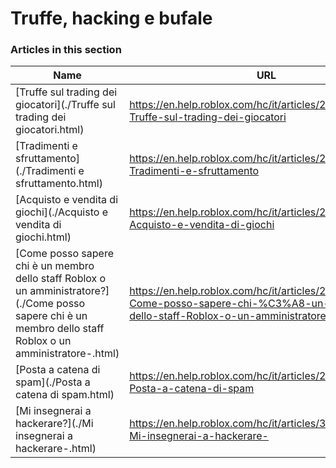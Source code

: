 # Truffe, hacking e bufale  
### Articles in this section
Name|URL
-|-
[Truffe sul trading dei giocatori](./Truffe sul trading dei giocatori.html) |https://en.help.roblox.com/hc/it/articles/203312390-Truffe-sul-trading-dei-giocatori
[Tradimenti e sfruttamento](./Tradimenti e sfruttamento.html) |https://en.help.roblox.com/hc/it/articles/203312450-Tradimenti-e-sfruttamento
[Acquisto e vendita di giochi](./Acquisto e vendita di giochi.html) |https://en.help.roblox.com/hc/it/articles/203313980-Acquisto-e-vendita-di-giochi
[Come posso sapere chi è un membro dello staff Roblox o un amministratore?](./Come posso sapere chi è un membro dello staff Roblox o un amministratore-.html) |https://en.help.roblox.com/hc/it/articles/203313360-Come-posso-sapere-chi-%C3%A8-un-membro-dello-staff-Roblox-o-un-amministratore-
[Posta a catena di spam](./Posta a catena di spam.html) |https://en.help.roblox.com/hc/it/articles/203312510-Posta-a-catena-di-spam
[Mi insegnerai a hackerare?](./Mi insegnerai a hackerare-.html) |https://en.help.roblox.com/hc/it/articles/360000242306-Mi-insegnerai-a-hackerare-